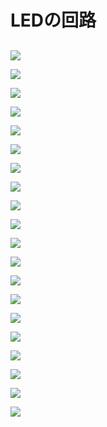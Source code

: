 # LEDの回路

## 

![](img/light001.png)

![](img/light002.png)

![](img/light003.png)

![](img/light004.png)

![](img/light005.png)

![](img/light006.png)

![](img/light007.png)

![](img/light008.png)

![](img/light009.png)

![](img/light010.png)

![](img/light011.png)

![](img/light012.png)

![](img/light013.png)

![](img/light014.png)

![](img/light015.png)

![](img/light016.png)

![](img/light017.png)

![](img/light018.png)

![](img/light019.png)

![](img/light020.png)
